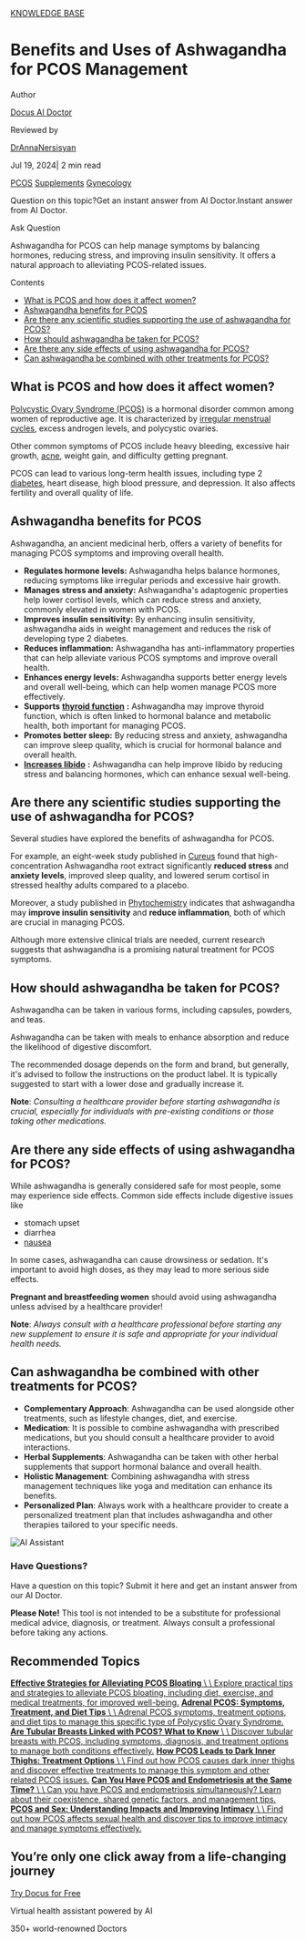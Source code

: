 [KNOWLEDGE BASE](https://docus.ai/knowledge-base)

# Benefits and Uses of Ashwagandha for PCOS Management

Author

[Docus AI Doctor](https://docus.ai/ai-doctor)

Reviewed by

[DrAnnaNersisyan](https://docus.ai/author/dr-anna-nersisyan)

Jul 19, 2024\| 2 min read

[PCOS](https://docus.ai/tags/pcos) [Supplements](https://docus.ai/tags/supplements) [Gynecology](https://docus.ai/tags/gynecology)

Question on this topic?Get an instant answer from AI Doctor.Instant answer from AI Doctor.

Ask Question

Ashwagandha for PCOS can help manage symptoms by balancing hormones, reducing stress, and improving insulin sensitivity. It offers a natural approach to alleviating PCOS-related issues.

Contents

- [What is PCOS and how does it affect women?](https://docus.ai/knowledge-base/ashwagandha-for-pcos#what-is-pcos-and-how-does-it-affect-women)
- [Ashwagandha benefits for PCOS](https://docus.ai/knowledge-base/ashwagandha-for-pcos#ashwagandha-benefits-for-pcos)
- [Are there any scientific studies supporting the use of ashwagandha for PCOS?](https://docus.ai/knowledge-base/ashwagandha-for-pcos#are-there-any-scientific-studies-supporting-the-use-of-ashwagandha-for-pcos)
- [How should ashwagandha be taken for PCOS?](https://docus.ai/knowledge-base/ashwagandha-for-pcos#how-should-ashwagandha-be-taken-for-pcos)
- [Are there any side effects of using ashwagandha for PCOS?](https://docus.ai/knowledge-base/ashwagandha-for-pcos#are-there-any-side-effects-of-using-ashwagandha-for-pcos)
- [Can ashwagandha be combined with other treatments for PCOS?](https://docus.ai/knowledge-base/ashwagandha-for-pcos#can-ashwagandha-be-combined-with-other-treatments-for-pcos)

## What is PCOS and how does it affect women?

[Polycystic Ovary Syndrome (PCOS)](https://docus.ai/symptoms-guide/pcos-overview) is a hormonal disorder common among women of reproductive age. It is characterized by [irregular menstrual cycles](https://docus.ai/symptoms-guide/8-types-of-abnormal-menstruation), excess androgen levels, and polycystic ovaries.

Other common symptoms of PCOS include heavy bleeding, excessive hair growth, [acne](https://docus.ai/knowledge-base/pcos-acne), weight gain, and difficulty getting pregnant.

PCOS can lead to various long-term health issues, including type 2 [diabetes](https://docus.ai/tags/diabetes), heart disease, high blood pressure, and depression. It also affects fertility and overall quality of life.

## Ashwagandha benefits for PCOS

Ashwagandha, an ancient medicinal herb, offers a variety of benefits for managing PCOS symptoms and improving overall health.

- **Regulates hormone levels:** Ashwagandha helps balance hormones, reducing symptoms like irregular periods and excessive hair growth.
- **Manages stress and anxiety:** Ashwagandha's adaptogenic properties help lower cortisol levels, which can reduce stress and anxiety, commonly elevated in women with PCOS.
- **Improves insulin sensitivity:** By enhancing insulin sensitivity, ashwagandha aids in weight management and reduces the risk of developing type 2 diabetes.
- **Reduces inflammation:** Ashwagandha has anti-inflammatory properties that can help alleviate various PCOS symptoms and improve overall health.
- **Enhances energy levels:** Ashwagandha supports better energy levels and overall well-being, which can help women manage PCOS more effectively.
- **Supports** [**thyroid function**](https://docus.ai/tags/thyroid-issues) **:** Ashwagandha may improve thyroid function, which is often linked to hormonal balance and metabolic health, both important for managing PCOS.
- **Promotes better sleep:** By reducing stress and anxiety, ashwagandha can improve sleep quality, which is crucial for hormonal balance and overall health.
- [**Increases libido**](https://docus.ai/symptoms-guide/does-ashwagandha-make-you-horny) **:** Ashwagandha can help improve libido by reducing stress and balancing hormones, which can enhance sexual well-being.

## Are there any scientific studies supporting the use of ashwagandha for PCOS?

Several studies have explored the benefits of ashwagandha for PCOS.

For example, an eight-week study published in [Cureus](https://www.ncbi.nlm.nih.gov/pmc/articles/PMC6979308/) found that high-concentration Ashwagandha root extract significantly **reduced stress** and **anxiety levels**, improved sleep quality, and lowered serum cortisol in stressed healthy adults compared to a placebo.

Moreover, a study published in [Phytochemistry](https://pubmed.ncbi.nlm.nih.gov/25796090/) indicates that ashwagandha may **improve insulin sensitivity** and **reduce inflammation**, both of which are crucial in managing PCOS.

Although more extensive clinical trials are needed, current research suggests that ashwagandha is a promising natural treatment for PCOS symptoms.

## How should ashwagandha be taken for PCOS?

Ashwagandha can be taken in various forms, including capsules, powders, and teas.

Ashwagandha can be taken with meals to enhance absorption and reduce the likelihood of digestive discomfort.

The recommended dosage depends on the form and brand, but generally, it's advised to follow the instructions on the product label. It is typically suggested to start with a lower dose and gradually increase it.

**Note**: _Consulting a healthcare provider before starting ashwagandha is crucial, especially for individuals with pre-existing conditions or those taking other medications._

## Are there any side effects of using ashwagandha for PCOS?

While ashwagandha is generally considered safe for most people, some may experience side effects. Common side effects include digestive issues like

- stomach upset
- diarrhea
- [nausea](https://docus.ai/tags/nausea)

In some cases, ashwagandha can cause drowsiness or sedation. It's important to avoid high doses, as they may lead to more serious side effects.

**Pregnant and breastfeeding women** should avoid using ashwagandha unless advised by a healthcare provider!

**Note**: _Always consult with a healthcare professional before starting any new supplement to ensure it is safe and appropriate for your individual health needs._

## Can ashwagandha be combined with other treatments for PCOS?

- **Complementary Approach**: Ashwagandha can be used alongside other treatments, such as lifestyle changes, diet, and exercise.
- **Medication**: It is possible to combine ashwagandha with prescribed medications, but you should consult a healthcare provider to avoid interactions.
- **Herbal Supplements**: Ashwagandha can be taken with other herbal supplements that support hormonal balance and overall health.
- **Holistic Management**: Combining ashwagandha with stress management techniques like yoga and meditation can enhance its benefits.
- **Personalized Plan**: Always work with a healthcare provider to create a personalized treatment plan that includes ashwagandha and other therapies tailored to your specific needs.

![AI Assistant](https://docus.ai/images/small-assistant.png)

### Have Questions?

Have a question on this topic? Submit it here and get an instant answer from our AI Doctor.

**Please Note!** This tool is not intended to be a substitute for professional medical advice, diagnosis, or treatment. Always consult a professional before taking any actions.

## Recommended Topics

[**Effective Strategies for Alleviating PCOS Bloating** \\
\\
Explore practical tips and strategies to alleviate PCOS bloating, including diet, exercise, and medical treatments, for improved well-being.](https://docus.ai/knowledge-base/alleviating-pcos-bloating) [**Adrenal PCOS: Symptoms, Treatment, and Diet Tips** \\
\\
Adrenal PCOS symptoms, treatment options, and diet tips to manage this specific type of Polycystic Ovary Syndrome.](https://docus.ai/knowledge-base/adrenal-pcos) [**Are Tubular Breasts Linked with PCOS? What to Know** \\
\\
Discover tubular breasts with PCOS, including symptoms, diagnosis, and treatment options to manage both conditions effectively.](https://docus.ai/knowledge-base/tubular-breasts-with-pcos) [**How PCOS Leads to Dark Inner Thighs: Treatment Options** \\
\\
Find out how PCOS causes dark inner thighs and discover effective treatments to manage this symptom and other related PCOS issues.](https://docus.ai/knowledge-base/pcos-dark-inner-thighs) [**Can You Have PCOS and Endometriosis at the Same Time?** \\
\\
Can you have PCOS and endometriosis simultaneously? Learn about their coexistence, shared genetic factors, and management tips.](https://docus.ai/knowledge-base/can-you-have-pcos-and-endometriosis) [**PCOS and Sex: Understanding Impacts and Improving Intimacy** \\
\\
Find out how PCOS affects sexual health and discover tips to improve intimacy and manage symptoms effectively.](https://docus.ai/knowledge-base/pcos-and-sex)

## You’re only one click away from a life-changing journey

[Try Docus for Free](https://my.docus.ai/auth/signup)

Virtual health assistant powered by AI

350+ world-renowned Doctors